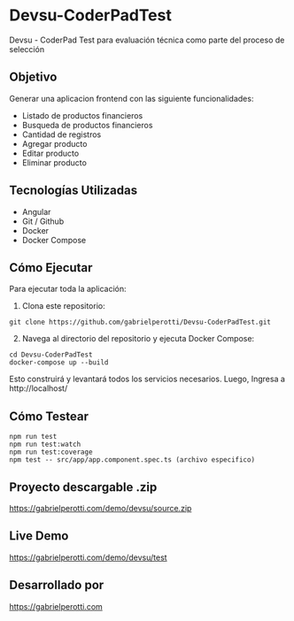 # Devsu-CoderPadTest
Devsu - CoderPad Test para evaluación técnica como parte del proceso de selección

## Objetivo
Generar una aplicacion frontend con las siguiente funcionalidades:
- Listado de productos financieros
- Busqueda de productos financieros
- Cantidad de registros
- Agregar producto
- Editar producto
- Eliminar producto

## Tecnologías Utilizadas
- Angular
- Git / Github
- Docker
- Docker Compose

## Cómo Ejecutar
Para ejecutar toda la aplicación:
1. Clona este repositorio:
```
git clone https://github.com/gabrielperotti/Devsu-CoderPadTest.git
```
2. Navega al directorio del repositorio y ejecuta Docker Compose:
```
cd Devsu-CoderPadTest
docker-compose up --build
```
Esto construirá y levantará todos los servicios necesarios. Luego, Ingresa a http://localhost/

## Cómo Testear

```
npm run test
npm run test:watch
npm run test:coverage
npm test -- src/app/app.component.spec.ts (archivo especifico)

```

## Proyecto descargable .zip

https://gabrielperotti.com/demo/devsu/source.zip

## Live Demo

https://gabrielperotti.com/demo/devsu/test

## Desarrollado por

https://gabrielperotti.com